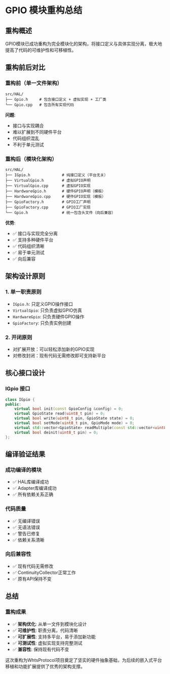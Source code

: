 # GPIO 模块重构总结

## 重构概述

GPIO模块已成功重构为完全模块化的架构，将接口定义与具体实现分离，极大地提高了代码的可维护性和可移植性。

## 重构前后对比

### 重构前（单一文件架构）
```
src/HAL/
├── Gpio.h     # 包含接口定义 + 虚拟实现 + 工厂类
└── Gpio.cpp   # 包含所有实现代码
```

**问题**:
- 接口与实现耦合
- 难以扩展到不同硬件平台
- 代码组织混乱
- 不利于单元测试

### 重构后（模块化架构）
```
src/HAL/
├── IGpio.h              # 纯接口定义（平台无关）
├── VirtualGpio.h        # 虚拟GPIO声明
├── VirtualGpio.cpp      # 虚拟GPIO实现
├── HardwareGpio.h       # 硬件GPIO声明（模板）
├── HardwareGpio.cpp     # 硬件GPIO实现（模板）
├── GpioFactory.h        # GPIO工厂声明
├── GpioFactory.cpp      # GPIO工厂实现
└── Gpio.h               # 统一包含头文件（向后兼容）
```

**优势**:
- ✅ 接口与实现完全分离
- ✅ 支持多种硬件平台
- ✅ 代码组织清晰
- ✅ 易于单元测试
- ✅ 向后兼容

## 架构设计原则

### 1. 单一职责原则
- `IGpio.h`: 只定义GPIO操作接口
- `VirtualGpio`: 只负责虚拟GPIO仿真
- `HardwareGpio`: 只负责硬件GPIO操作
- `GpioFactory`: 只负责实例创建

### 2. 开闭原则
- 对扩展开放：可以轻松添加新的GPIO实现
- 对修改封闭：现有代码无需修改即可支持新平台

## 核心接口设计

### IGpio 接口
```cpp
class IGpio {
public:
    virtual bool init(const GpioConfig &config) = 0;
    virtual GpioState read(uint8_t pin) = 0;
    virtual bool write(uint8_t pin, GpioState state) = 0;
    virtual bool setMode(uint8_t pin, GpioMode mode) = 0;
    virtual std::vector<GpioState> readMultiple(const std::vector<uint8_t> &pins) = 0;
    virtual bool deinit(uint8_t pin) = 0;
};
```

## 编译验证结果

### 成功编译的模块
- ✅ HAL库编译成功
- ✅ Adapter库编译成功
- ✅ 所有依赖关系正确

### 代码质量
- ✅ 无编译错误
- ✅ 无语法错误
- ✅ 警告已修复
- ✅ 依赖关系清晰

### 向后兼容性
- ✅ 现有代码无需修改
- ✅ ContinuityCollector正常工作
- ✅ 原有API保持不变

## 总结

### 重构成果
- ✅ **架构优化**: 从单一文件到模块化设计
- ✅ **可维护性**: 职责分离，代码清晰
- ✅ **可扩展性**: 支持多平台，易于添加新功能
- ✅ **可测试性**: 虚拟实现支持完整测试
- ✅ **兼容性**: 保持现有代码不变

这次重构为WhtsProtocol项目奠定了坚实的硬件抽象基础，为后续的嵌入式平台移植和功能扩展提供了优秀的架构支撑。 